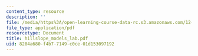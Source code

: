 ```yaml
---
content_type: resource
description: ''
file: /media/https%3A/open-learning-course-data-rc.s3.amazonaws.com/12-163-surface-processes-and-landscape-evolution-fall-2004/8204a680f4b77149c0ce01d153097192_hillslope_models_lab.pdf
file_type: application/pdf
resourcetype: Document
title: hillslope_models_lab.pdf
uid: 8204a680-f4b7-7149-c0ce-01d153097192
---
```

